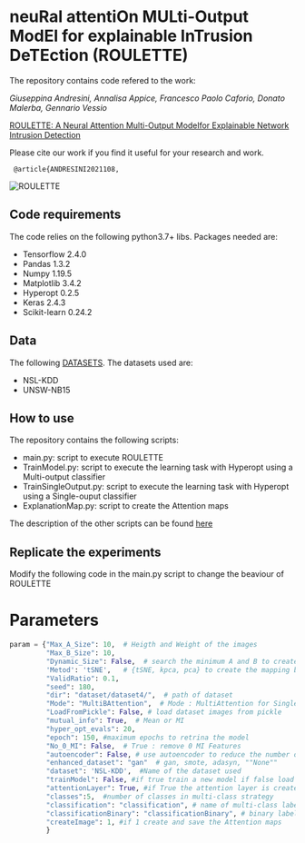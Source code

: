 # neuRal attentiOn MULti-Output ModEl for explainable InTrusion DeTEction  (ROULETTE)


The repository contains code refered to the work:

_Giuseppina Andresini, Annalisa Appice, Francesco Paolo Caforio, Donato Malerba, Gennario Vessio_

[ROULETTE: A Neural Attention Multi-Output Modelfor Explainable Network Intrusion Detection]() 

Please cite our work if you find it useful for your research and work.
```
 @article{ANDRESINI2021108,

```

![ROULETTE]()

## Code requirements
The code relies on the following python3.7+ libs.
Packages needed are:
* Tensorflow 2.4.0
* Pandas 1.3.2
* Numpy 1.19.5
* Matplotlib 3.4.2
* Hyperopt 0.2.5
* Keras 2.4.3
* Scikit-learn 0.24.2


## Data
The following [DATASETS](https://drive.google.com/drive/folders/15IYzxZLt8C02kQ13sqPDCGXuJeQobP8N?usp=sharing).
The datasets used are:
* NSL-KDD
* UNSW-NB15


## How to use

The repository contains the following scripts:
* main.py:  script to execute ROULETTE
* TrainModel.py: script to execute the learning task with Hyperopt using a Multi-output classifier
* TrainSingleOutput.py: script to execute the learning task with Hyperopt using a Single-ouput classifier
* ExplanationMap.py: script to create the Attention maps

The description of the other scripts can be found [here](https://github.com/Kyanji/MAGNETO/)

## Replicate the experiments
Modify the following code in the main.py script to change the beaviour of ROULETTE

# Parameters
```python
param = {"Max_A_Size": 10,  # Heigth and Weight of the images
         "Max_B_Size": 10, 
         "Dynamic_Size": False,  # search the minimum A and B to create 0 Collisions
         'Metod': 'tSNE',   # {tSNE, kpca, pca} to create the mapping between examples and images 
         "ValidRatio": 0.1, 
         "seed": 180,
         "dir": "dataset/dataset4/",  # path of dataset
         "Mode": "MultiBAttention",  # Mode : MultiAttention for Single Output, MultiBAttention is the multi-output
         "LoadFromPickle": False, # load dataset images from pickle
         "mutual_info": True,  # Mean or MI
         "hyper_opt_evals": 20, 
         "epoch": 150, #maximum epochs to retrina the model
         "No_0_MI": False,  # True : remove 0 MI Features
         "autoencoder": False, # use autoencoder to reduce the number of features
         "enhanced_dataset": "gan"  # gan, smote, adasyn, ""None""
         "dataset": 'NSL-KDD',  #Name of the dataset used
         "trainModel": False, #if true train a new model if false load a pretrained model
         "attentionLayer": True, #if True the attention layer is created, otherwise a model without Attention layer is created
         "classes":5,  #number of classes in multi-class strategy
         "classification": "classification", # name of multi-class label column 
         "classificationBinary": "classificationBinary", # binary label column  
         "createImage": 1, #if 1 create and save the Attention maps
         }
```








